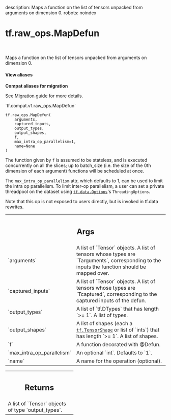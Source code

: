 description: Maps a function on the list of tensors unpacked from arguments on dimension 0.
robots: noindex

# tf.raw_ops.MapDefun

<!-- Insert buttons and diff -->

<table class="tfo-notebook-buttons tfo-api nocontent" align="left">

</table>



Maps a function on the list of tensors unpacked from arguments on dimension 0.

<section class="expandable">
  <h4 class="showalways">View aliases</h4>
  <p>
<b>Compat aliases for migration</b>
<p>See
<a href="https://www.tensorflow.org/guide/migrate">Migration guide</a> for
more details.</p>
<p>`tf.compat.v1.raw_ops.MapDefun`</p>
</p>
</section>

<pre class="devsite-click-to-copy prettyprint lang-py tfo-signature-link">
<code>tf.raw_ops.MapDefun(
    arguments,
    captured_inputs,
    output_types,
    output_shapes,
    f,
    max_intra_op_parallelism=1,
    name=None
)
</code></pre>



<!-- Placeholder for "Used in" -->
The function given by `f` is assumed to be stateless, and is executed
concurrently on all the slices; up to batch_size (i.e. the size of the 0th
dimension of each argument) functions will be scheduled at once.

The `max_intra_op_parallelism` attr, which defaults to 1, can be used to
limit the intra op parallelism. To limit inter-op parallelism, a user can
set a private threadpool on the dataset using <a href="../../tf/data/Options.md"><code>tf.data.Options</code></a>'s
`ThreadingOptions`.

Note that this op is not exposed to users directly, but is invoked in tf.data
rewrites.

<!-- Tabular view -->
 <table class="responsive fixed orange">
<colgroup><col width="214px"><col></colgroup>
<tr><th colspan="2"><h2 class="add-link">Args</h2></th></tr>

<tr>
<td>
`arguments`
</td>
<td>
A list of `Tensor` objects.
A list of tensors whose types are `Targuments`, corresponding to the inputs
the function should be mapped over.
</td>
</tr><tr>
<td>
`captured_inputs`
</td>
<td>
A list of `Tensor` objects.
A list of tensors whose types are `Tcaptured`, corresponding to the captured
inputs of the defun.
</td>
</tr><tr>
<td>
`output_types`
</td>
<td>
A list of `tf.DTypes` that has length `>= 1`.
A list of types.
</td>
</tr><tr>
<td>
`output_shapes`
</td>
<td>
A list of shapes (each a <a href="../../tf/TensorShape.md"><code>tf.TensorShape</code></a> or list of `ints`) that has length `>= 1`.
A list of shapes.
</td>
</tr><tr>
<td>
`f`
</td>
<td>
A function decorated with @Defun.
</td>
</tr><tr>
<td>
`max_intra_op_parallelism`
</td>
<td>
An optional `int`. Defaults to `1`.
</td>
</tr><tr>
<td>
`name`
</td>
<td>
A name for the operation (optional).
</td>
</tr>
</table>



<!-- Tabular view -->
 <table class="responsive fixed orange">
<colgroup><col width="214px"><col></colgroup>
<tr><th colspan="2"><h2 class="add-link">Returns</h2></th></tr>
<tr class="alt">
<td colspan="2">
A list of `Tensor` objects of type `output_types`.
</td>
</tr>

</table>

